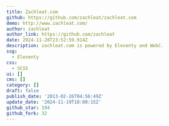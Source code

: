 ```yaml
---
title: Zachleat.com
github: https://github.com/zachleat/zachleat.com
demo: http://www.zachleat.com/
author: zachleat
author_link: https://github.com/zachleat
date: 2024-11-28T23:52:59.914Z
description: zachleat.com is powered by Eleventy and WebC.
ssg:
  - Eleventy
css:
  - SCSS
ui: []
cms: []
category: []
draft: false
publish_date: '2013-02-26T04:56:49Z'
update_date: '2024-11-19T18:00:15Z'
github_star: 194
github_fork: 32
---
```

